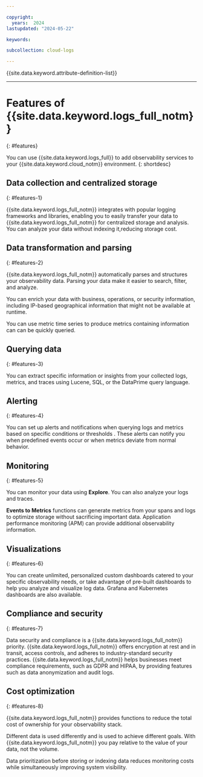 ```yaml
---

copyright:
  years:  2024
lastupdated: "2024-05-22"

keywords:

subcollection: cloud-logs

---
```


{{site.data.keyword.attribute-definition-list}}

---

# Features of {{site.data.keyword.logs_full_notm}} 
{: #features}

You can use {{site.data.keyword.logs_full}} to add observability services to your {{site.data.keyword.cloud_notm}} environment.
{: shortdesc}


## Data collection and centralized storage
{: #features-1}

{{site.data.keyword.logs_full_notm}} integrates with popular logging frameworks and libraries, enabling you to easily transfer your data to {{site.data.keyword.logs_full_notm}} for centralized storage and analysis. You can analyze your data without indexing it,reducing storage cost.

## Data transformation and parsing
{: #features-2}

{{site.data.keyword.logs_full_notm}} automatically parses and structures your observability data. Parsing your data make it easier to search, filter, and analyze.

You can enrich your data with business, operations, or security information, including IP-based geographical information that might not be available at runtime.

You can use metric time series to produce metrics containing information can can be quickly queried.

## Querying data
{: #features-3}

You can extract specific information or insights from your collected logs, metrics, and traces using Lucene, SQL, or the DataPrime query language.

## Alerting
{: #features-4}

You can set up alerts and notifications when querying logs and metrics based on specific conditions or thresholds . These alerts can notify you when predefined events occur or when metrics deviate from normal behavior.

## Monitoring
{: #features-5}

You can monitor your data using **Explore**. You can also analyze your logs and traces.

**Events to Metrics** functions can generate metrics from your spans and logs to optimize storage without sacrificing important data. Application performance monitoring (APM) can provide additional observability information.

## Visualizations
{: #features-6}

You can create unlimited, personalized custom dashboards catered to your specific observability needs, or take advantage of pre-built dashboards to help you analyze and visualize log data. Grafana and Kubernetes dashboards are also available.

## Compliance and security
{: #features-7}

Data security and compliance is a {{site.data.keyword.logs_full_notm}} priority. {{site.data.keyword.logs_full_notm}} offers encryption at rest and in transit, access controls, and adheres to industry-standard security practices. {{site.data.keyword.logs_full_notm}} helps businesses meet compliance requirements, such as GDPR and HIPAA, by providing features such as data anonymization and audit logs.

## Cost optimization
{: #features-8}

{{site.data.keyword.logs_full_notm}} provides functions to reduce the total cost of ownership for your observability stack.

Different data is used differently and is used to achieve different goals. With {{site.data.keyword.logs_full_notm}} you pay relative to the value of your data, not the volume.

Data prioritization before storing or indexing data reduces monitoring costs while simultaneously improving system visibility.
